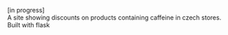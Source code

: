 [in progress]\
A site showing discounts on products containing caffeine in czech stores.\
Built with flask
